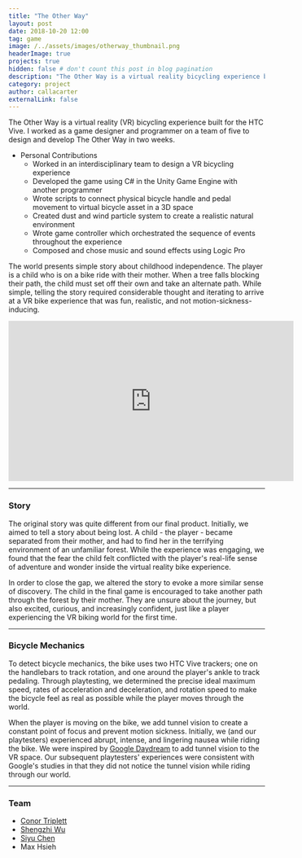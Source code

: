 ```yaml
---
title: "The Other Way"
layout: post
date: 2018-10-20 12:00
tag: game
image: /../assets/images/otherway_thumbnail.png
headerImage: true
projects: true
hidden: false # don't count this post in blog pagination
description: "The Other Way is a virtual reality bicycling experience built for the HTC Vive."
category: project
author: callacarter
externalLink: false
---
```


The Other Way is a virtual reality (VR) bicycling experience built for the HTC Vive. I worked as a game designer and programmer on a team of five to design and develop The Other Way in two weeks.

* Personal Contributions
	* Worked in an interdisciplinary team to design a VR bicycling experience
	* Developed the game using C# in the Unity Game Engine with another programmer
	* Wrote scripts to connect physical bicycle handle and pedal movement to virtual bicycle asset in a 3D space
	* Created dust and wind particle system to create a realistic natural environment
	* Wrote game controller which orchestrated the sequence of events throughout the experience
	* Composed and chose music and sound effects using Logic Pro

The world presents simple story about childhood independence. The player is a child who is on a bike ride with their mother. When a tree falls blocking their path, the child must set off their own and take an alternate path. While simple, telling the story required considerable thought and iterating to arrive at a VR bike experience that was fun, realistic, and not motion-sickness-inducing. 

<dl>
	<iframe width="560" height="315" src="https://www.youtube.com/embed/nmwFswWJpf8" frameborder="0" allow="accelerometer; autoplay; encrypted-media; gyroscope; picture-in-picture" allowfullscreen></iframe>
</dl>

___

### Story
The original story was quite different from our final product. Initially, we aimed to tell a story about being lost. A child - the player - became separated from their mother, and had to find her in the terrifying environment of an unfamiliar forest. While the experience was engaging, we found that the fear the child felt conflicted with the player's real-life sense of adventure and wonder inside the virtual reality bike experience. 

In order to close the gap, we altered the story to evoke a more similar sense of discovery. The child in the final game is encouraged to take another path through the forest by their mother. They are unsure about the journey, but also excited, curious, and increasingly confident, just like a player experiencing the VR biking world for the first time. 

___

### Bicycle Mechanics
To detect bicycle mechanics, the bike uses two HTC Vive trackers; one on the handlebars to track rotation, and one around the player's ankle to track pedaling. Through playtesting, we determined the precise ideal maximum speed, rates of acceleration and deceleration, and rotation speed to make the bicycle feel as real as possible while the player moves through the world. 

When the player is moving on the bike, we add tunnel vision to create a constant point of focus and prevent motion sickness. Initially, we (and our playtesters) experienced abrupt, intense, and lingering nausea while riding the bike. We were inspired by [Google Daydream](https://developers.google.com/vr/elements/tunneling) to add tunnel vision to the VR space. Our subsequent playtesters' experiences were consistent with Google's studies in that they did not notice the tunnel vision while riding through our world. 

___

### Team

* [Conor Triplett](https://www.conortriplett.com)
* [Shengzhi Wu](http://www.wushengzhi.xyz/about)
* [Siyu Chen](http://siyuchenarts.com)
* Max Hsieh


